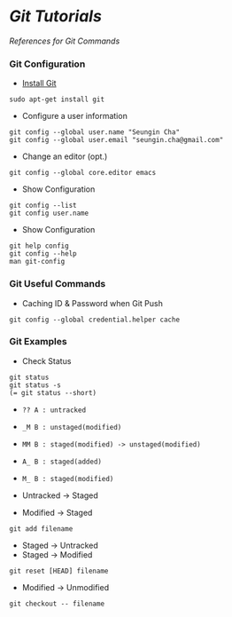 # **_Git Tutorials_**
_References for Git Commands_

### Git Configuration
* [Install Git](https://git-scm.com/book/en/v2/Getting-Started-Installing-Git)
```
sudo apt-get install git
```
* Configure a user information
```
git config --global user.name "Seungin Cha"
git config --global user.email "seungin.cha@gmail.com"
```
* Change an editor (opt.)
```
git config --global core.editor emacs
```
* Show Configuration
```
git config --list
git config user.name
```
* Show Configuration
```
git help config
git config --help
man git-config
```

### Git Useful Commands
* Caching ID & Password when Git Push
```
git config --global credential.helper cache
```

### Git Examples
* Check Status
```
git status
git status -s
(= git status --short)
```
  * ```?? A : untracked```
  * ```_M B : unstaged(modified)```
  * ```MM B : staged(modified) -> unstaged(modified)```
  * ```A_ B : staged(added)```
  * ```M_ B : staged(modified)```


* Untracked -> Staged
* Modified -> Staged
```
git add filename
```
* Staged -> Untracked
* Staged -> Modified
```
git reset [HEAD] filename
```
* Modified -> Unmodified
```
git checkout -- filename
```
